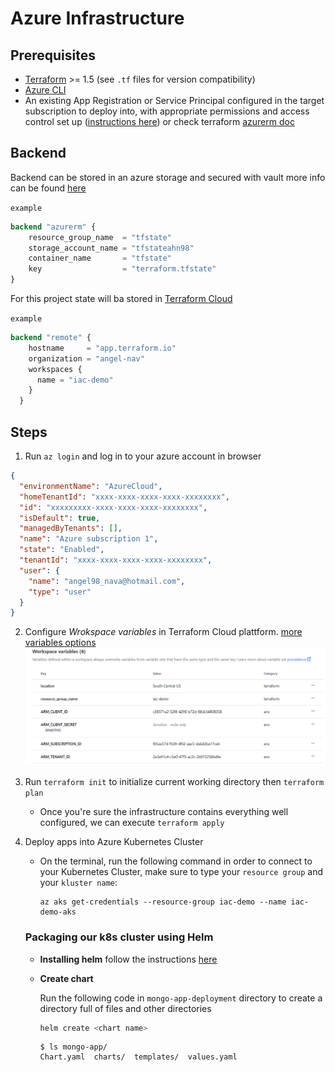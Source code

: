# Azure Infrastructure

## Prerequisites
- [Terraform](https://www.terraform.io/downloads) >= 1.5 (see `.tf` files for version compatibility)
- [Azure CLI](https://learn.microsoft.com/en-us/cli/azure/install-azure-cli)
- An existing App Registration or Service Principal configured in the target subscription to deploy into, with appropriate permissions and access control set up ([instructions here](https://dev.to/this-is-learning/deploy-azure-infrastructure-using-terraform-cloud-3j9d))
or check terraform [azurerm doc](https://registry.terraform.io/providers/hashicorp/azurerm/latest/docs)

## Backend

Backend can be stored in an azure storage and secured with vault
more info can be found [here](https://learn.microsoft.com/en-us/azure/developer/terraform/store-state-in-azure-storage?tabs=azure-cli)

`example `
```terraform
backend "azurerm" {
    resource_group_name  = "tfstate"
    storage_account_name = "tfstateahn98"
    container_name       = "tfstate"
    key                  = "terraform.tfstate"
}
```

For this project state will ba stored in [Terraform Cloud](https://app.terraform.io/app)

`example`
```terraform
backend "remote" {
    hostname     = "app.terraform.io"
    organization = "angel-nav"
    workspaces {
      name = "iac-demo"
    }
  }
```
## Steps

1. Run `az login` and log in to your azure account in browser
```json
{
  "environmentName": "AzureCloud",
  "homeTenantId": "xxxx-xxxx-xxxx-xxxx-xxxxxxxx",
  "id": "xxxxxxxxx-xxxx-xxxx-xxxx-xxxxxxxx",
  "isDefault": true,
  "managedByTenants": [],
  "name": "Azure subscription 1",
  "state": "Enabled",
  "tenantId": "xxxx-xxxx-xxxx-xxxx-xxxxxxxx",
  "user": {
    "name": "angel98_nava@hotmail.com",
    "type": "user"
  }
}
```

2. Configure _Wrokspace variables_ in Terraform Cloud plattform.
[more variables options](https://registry.terraform.io/providers/hashicorp/azurerm/latest/docs)
![tf_variables](./images/tf_variables.png)


3. Run `terraform init` to initialize current working directory then `terraform plan`
    
    - Once you're sure the infrastructure contains everything well configured, we can execute `terraform apply`

4. Deploy apps into Azure Kubernetes Cluster
   
    - On the terminal, run the following command in order to connect to your Kubernetes Cluster, make sure to type your `resource group` and your `kluster name`:

      ```
      az aks get-credentials --resource-group iac-demo --name iac-demo-aks
      ```
  
    ### Packaging our k8s cluster using Helm

      - **Installing helm**
        follow the instructions [here](https://helm.sh/es/docs/intro/quickstart/)


      - **Create chart**
        
        Run the following code in ``mongo-app-deployment`` directory to create a directory full of files and other directories
        ```bash 
        helm create <chart name>
        ```

        ```
        $ ls mongo-app/
        Chart.yaml  charts/  templates/  values.yaml
        ```
        